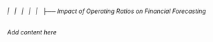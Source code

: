 ###### |   |   |   |   |   ├── Impact of Operating Ratios on Financial Forecasting

*Add content here*
